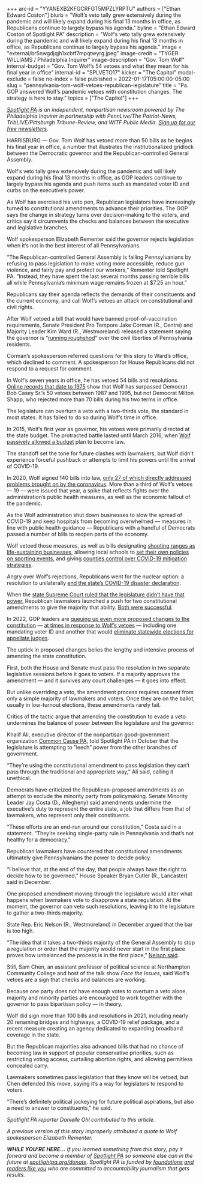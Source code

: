 +++
arc-id = "YYANEXB2KFGCRFGT5MPZLYRPTU"
authors = ["Ethan Edward Coston"]
blurb = "Wolf’s veto tally grew extensively during the pandemic and will likely expand during his final 13 months in office, as Republicans continue to largely bypass his agenda."
byline = "Ethan Edward Coston of Spotlight PA"
description = "Wolf’s veto tally grew extensively during the pandemic and will likely expand during his final 13 months in office, as Republicans continue to largely bypass his agenda."
image = "external/br5nwgdjqjh1xcbtf7mpqtwyrg.jpeg"
image-credit = "TYGER WILLIAMS / Philadelphia Inquirer"
image-description = "Gov. Tom Wolf"
internal-budget = "Gov. Tom Wolf’s 54 vetoes and what they mean for his final year in office"
internal-id = "SPLVETO17"
kicker = "The Capitol"
modal-exclude = false
no-index = false
published = 2022-01-17T05:00:00-05:00
slug = "pennsylvania-tom-wolf-vetoes-republican-legislature"
title = "Pa. GOP answered Wolf’s pandemic vetoes with constitution changes. The strategy is here to stay."
topics = ["The Capitol"]
+++

<a href="https://www.spotlightpa.org/"><i>Spotlight PA</i></a><i> is an independent, nonpartisan newsroom powered by The Philadelphia Inquirer in partnership with PennLive/The Patriot-News, TribLIVE/Pittsburgh Tribune-Review, and WITF Public Media. </i><a href="https://www.spotlightpa.org/newsletters"><i>Sign up for our free newsletters</i></a><i>.</i>

HARRISBURG — Gov. Tom Wolf has vetoed more than 50 bills as he begins his final year in office, a number that illustrates the institutionalized gridlock between the Democratic governor and the Republican-controlled General Assembly.

Wolf’s veto tally grew extensively during the pandemic and will likely expand during his final 13 months in office, as GOP leaders continue to largely bypass his agenda and push items such as mandated voter ID and curbs on the executive’s power.

As Wolf has exercised his veto pen, Republican legislators have increasingly turned to constitutional amendments to advance their priorities. The GOP says the change in strategy turns over decision-making to the voters, and critics say it circumvents the checks and balances between the executive and legislative branches.

<script src="https://www.spotlightpa.org/embed.js" async></script><div data-spl-embed-version="1" data-spl-src="https://www.spotlightpa.org/embeds/newsletter/"></div>

Wolf spokesperson Elizabeth Rementer said the governor rejects legislation when it’s not in the best interest of all Pennsylvanians.

“The Republican-controlled General Assembly is failing Pennsylvanians by refusing to pass legislation to make voting more accessible, reduce gun violence, and fairly pay and protect our workers,” Rementer told Spotlight PA. “Instead, they have spent the last several months passing terrible bills all while Pennsylvania’s minimum wage remains frozen at $7.25 an hour.”

Republicans say their agenda reflects the demands of their constituents and the current economy, and call Wolf’s vetoes an attack on constitutional and civil rights.

After Wolf vetoed a bill that would have banned proof-of-vaccination requirements, Senate President Pro Tempore Jake Corman (R., Centre) and Majority Leader Kim Ward (R., Westmoreland) released a statement saying the governor is “<a href="https://www.pasenategop.com/blog/senate-republican-leaders-voice-frustration-over-governors-veto-of-bill-to-prevent-vaccine-passports-limit-government-intrusion/">running roughshod</a>” over the civil liberties of Pennsylvania residents.

Corman’s spokesperson referred questions for this story to Ward’s office, which declined to comment. A spokesperson for House Republicans did not respond to a request for comment.

In Wolf’s seven years in office, he has vetoed 54 bills and resolutions. <a href="https://www.legis.state.pa.us/cfdocs/legis/CL/Public/cl_view_action1.cfm?sess_yr=&sess_ind=0&cl_typ=BV&cl_nbr=">Online records that date to 1975</a> show that Wolf has surpassed Democrat Bob Casey Sr.’s 50 vetoes between 1987 and 1995, but not Democrat Milton Shapp, who rejected more than 70 bills during his two terms in office.

The legislature can overturn a veto with a two-thirds vote, the standard in most states. It has failed to do so during Wolf’s time in office.

In 2015, Wolf’s first year as governor, his vetoes were primarily directed at the state budget. The protracted battle lasted until March 2016, when <a href="https://www.inquirer.com/philly/news/politics/20160324_Wolf_relents_on_budget__ends_historic_impasse.html">Wolf passively allowed a budget</a> plan to become law.

The standoff set the tone for future clashes with lawmakers, but Wolf didn’t experience forceful pushback or attempts to limit his powers until the arrival of COVID-19.

<div class="flourish-embed flourish-chart" data-src="visualisation/8187236"><script src="https://public.flourish.studio/resources/embed.js"></script></div>

In 2020, Wolf signed 140 bills into law, <a href="https://www.spotlightpa.org/news/2021/02/pennsylvania-legislature-tom-wolf-coronavirus-laws-2020-analysis/">only 27 of which directly addressed problems brought on by the coronavirus</a>. More than a third of Wolf’s vetoes — 19 — were issued that year, a spike that reflects fights over the administration’s public health measures, as well as the economic fallout of the pandemic.

As the Wolf administration shut down businesses to slow the spread of COVID-19 and keep hospitals from becoming overwhelmed — measures in line with public health guidance — Republicans with a handful of Democrats passed a number of bills to reopen parts of the economy.

Wolf vetoed those measures, as well as bills designating <a href="https://www.legis.state.pa.us/cfdocs/billinfo/billinfo.cfm?syear=2019&sind=0&body=H&type=B&bn=2440">shooting ranges as life-sustaining businesses</a>, allowing local schools to <a href="https://www.legis.state.pa.us/cfdocs/billinfo/billinfo.cfm?syear=2019&sInd=0&body=H&type=B&bn=2787" target="_blank">set their own policies on sporting events</a>, and giving <a href="https://www.legis.state.pa.us/CFDOCS/Legis/PN/Public/btCheck.cfm?txtType=HTM&sessYr=2019&sessInd=0&billBody=S&billTyp=B&billNbr=0327&pn=1700">counties control over COVID-19 mitigation strategies</a>.

Angry over Wolf’s rejections, Republicans went for the nuclear option: a resolution to unilaterally <a href="https://www.legis.state.pa.us/cfdocs/billinfo/bill_history.cfm?syear=2019&sind=0&body=H&type=R&bn=836">end the state’s COVID-19 disaster declaration</a>.

When the <a href="https://www.spotlightpa.org/news/2020/07/pennsylvania-coronavirus-disaster-declaration-supreme-court-ruling/">state Supreme Court ruled that the legislature didn’t have that power</a>, Republican lawmakers launched a push for two constitutional amendments to give the majority that ability. <a href="https://www.spotlightpa.org/news/2021/05/pa-primary-2021-ballot-question-disaster-declaration-results/" target="_blank">Both were successful</a>.

In 2022, GOP leaders are <a href="https://www.spotlightpa.org/news/2022/01/pennsylvania-constitutional-amendments-voters-id-regulations/" target="_blank">queuing up even more proposed changes to the constitution</a> — <a href="https://www.spotlightpa.org/news/2021/09/pa-election-voter-id-constitutional-amendment/" target="_blank">at times in response to Wolf’s vetoes</a> — including one mandating voter ID and another that would <a href="https://www.spotlightpa.org/news/2021/01/pennsylvania-supreme-court-gerrymandering-judicial-districts/" target="_blank">eliminate statewide elections for appellate judges</a>.

The uptick in proposed changes belies the lengthy and intensive process of amending the state constitution.

First, both the House and Senate must pass the resolution in two separate legislative sessions before it goes to voters. If a majority approves the amendment — and it survives any court challenges — it goes into effect.

But unlike overriding a veto, the amendment process requires consent from only a simple majority of lawmakers and voters. Once they are on the ballot, usually in low-turnout elections, these amendments rarely fail.

Critics of the tactic argue that amending the constitution to evade a veto undermines the balance of power between the legislature and the governor.

Khalif Ali, executive director of the nonpartisan good-government organization <a href="https://www.commoncause.org/pennsylvania/">Common Cause PA</a>, told Spotlight PA in October that the legislature is attempting to “leech” power from the other branches of government.

“They’re using the constitutional amendment to pass legislation they can’t pass through the traditional and appropriate way,” Ali said, calling it unethical.

Democrats have criticized the Republican-proposed amendments as an attempt to exclude the minority party from policymaking. Senate Minority Leader Jay Costa (D., Allegheny) said amendments undermine the executive’s duty to represent the entire state, a job that differs from that of lawmakers, who represent only their constituents.

“These efforts are an end-run around our constitution,” Costa said in a statement. “They’re seeking single-party rule in Pennsylvania and that’s not healthy for a democracy.”

Republican lawmakers have countered that constitutional amendments ultimately give Pennsylvanians the power to decide policy.

“I believe that, at the end of the day, that people always have the right to decide how to be governed,” House Speaker Bryan Cutler (R., Lancaster) said in December.

One proposed amendment moving through the legislature would alter what happens when lawmakers vote to disapprove a state regulation. At the moment, the governor can veto such resolutions, leaving it to the legislature to gather a two-thirds majority.

State Rep. Eric Nelson (R., Westmoreland) in December argued that the bar is too high.

“The idea that it takes a two-thirds majority of the General Assembly to stop a regulation or order that the majority would never start in the first place proves how unbalanced the process is in the first place,” <a href="http://www.pahousegop.com/News/23993/Latest-News/House-Advances-Plan-to-Restore-Faith-in-Constitution">Nelson said</a>.

Still, Sam Chen, an assistant professor of political science at Northampton Community College and host of the talk show <i>Face the Issues</i>, said Wolf’s vetoes are a sign that checks and balances are working.

Because one party does not have enough votes to overturn a veto alone, majority and minority parties are encouraged to work together with the governor to pass bipartisan policy — in theory.

Wolf did sign more than 100 bills and resolutions in 2021, including nearly 20 renaming bridges and highways, a COVID-19 relief package, and a recent measure creating an agency dedicated to expanding broadband coverage in the state.

<script src="https://www.spotlightpa.org/embed.js" async></script><div data-spl-embed-version="1" data-spl-src="https://www.spotlightpa.org/embeds/donate/"></div>

But the Republican majorities also advanced bills that had no chance of becoming law in support of popular conservative priorities, such as restricting voting access, curtailing abortion rights, and allowing permitless concealed carry.

Lawmakers sometimes pass legislation that they know will be vetoed, but Chen defended this move, saying it’s a way for legislators to respond to voters.

“There’s definitely political jockeying for future political aspirations, but also a need to answer to constituents,” he said.

<i>Spotlight PA reporter Danielle Ohl contributed to this article.</i>

<i>A previous version of this story improperly attributed a quote to Wolf spokesperson Elizabeth Rementer.</i>

<i><b>WHILE YOU’RE HERE...</b></i><i> If you learned something from this story, pay it forward and become a member of </i><a href="https://www.spotlightpa.org/"><i>Spotlight PA</i></a><i> so someone else can in the future at </i><a href="http://spotlightpa.org/donate"><i>spotlightpa.org/donate</i></a><i>. Spotlight PA is funded by</i><a href="https://www.spotlightpa.org/support"><i> foundations</i></a><i> </i><a href="https://www.spotlightpa.org/support"><i>and readers like you</i></a><i> who are committed to accountability journalism that gets results.</i>
